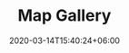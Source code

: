 ---
title : "Map Gallery"
page_header_bg : "images/background/page-title-bg.jpg"
date: 2020-03-14T15:40:24+06:00
description : "A gallery of maps"
draft : false
layout : "gallery"
gallery_items:
- name : "gallery item"
  image: "images/posters/PrajwalParmar-FOSS4G.jpg"
  caption: "Blue and Green cover around Tartu"
  description: "The map is created by using the overlay effect in QGIS. NDWI, NDVI and Urban False color composite were retrieved from Sentinel Hub (EO Browser). The base layer is the urban false color composite and the other two layers are on top of the base layer but using the overlay effect in the symbology I have tried to enhance the water bodies and green cover."
  author: "Prajwal Parmar, CEPT University"

- name : "gallery item"
  image: "images/posters/poster-Connor-Mahon.png"
  caption: "Tartu Neighborhoods in English"
  description: "The Estonian language is a beautiful and unique language. However, I thought it would be interesting to understand what each neighborhood in Tartu meant in English. I added a base map from ESRI Gray (light) in QGIS 3.28.12. For the neighborhood boundaries, I used Tartu Linna geohub. To find the translations, I posited the neighborhood names in Chat-GPT 3.5. The map is the result of this query."
  author: "Connor Mahon, University of Tartu"

- name : "gallery item"
  image: "images/posters/foss4g_AK - Andres Kasekamp.png"
  caption: "Word count for Tartu streets' article in Estonian Wikipedia"
  description: "The following map's data is from the Estonian Wikipedia (Vikipeedia) and Estonian Land Board (Maa-amet). The streets' article was found using the MediaWiki Action API and street geometries are from the Estonian Topographic Database (ETAK). The In-ads gazetteer service was used to link these two data sources together. The API requests were done using Requests and Aiohttp libraries, data processing was handled with GeoPandas, and the visualization was created using QGIS 3.32."
  author: "Andres Kasekamp, Estonian Land Board"
  
- name : "gallery item"
  image: "images/posters/Raul_Garcia.jpg"
  caption: "Building heights in Tartu"
  description: "The following map is a 3D visualization of the urban landscape in Tartu, Estonia. The main dataset employed is the buildings from Estonian Land Board (Maa-amet). As background information roads (Maa-amet) and city districts (Tartu City Government) were used. The map was created in QGIS, combining 2.5D symbols and height classification using the height attribute from the original dataset to create a realistic representation of the urban environment."
  author: "Raúl García Estévez, University of Tartu"
  
- name : "gallery item"
  image: "images/posters/Museums_map-Raúl_García_Estévez.png"
  caption: "Museums of Tartu"
  description: "The following map is a visualisation of the museums of Tartu, Estonia. The main dataset employed is a point dataset of museums extracted from OSM using OSMNX library in Python. As background information roads and city border (Maaamet) were used. The map was created in QGIS, using the street width attribute from the original road data and images from several data sources that were previously converted into svg. "
  author: " Raul Garcia Estevez, Tartu University"

- name : "gallery item"
  image: "images/posters/accessibility_map_ayisha_yusibova.png"
  caption: "Accessibility map of Tartu city"
  description: "The map indicates the walking time from the city center of Tartu (Raekoja plats). The data used is from open-source datasets, including roads from OpenStreetMap (OSM) and city boundaries from the Estonian Land Board. Spatial data analysis was carried out using the Network Analysis tools in QGIS. The average pedestrian speed was considered to be 5 km/h, and based on this, four time intervals were calculated and merged together. As a final step, the network data was classified according to these time intervals and visualized. "
  author: "Ayisha Yusibova"

- name : "gallery item"
  image: "images/posters/Emajogi-Tartu-Lika_Zhvania.png"
  caption: "Morphology of the Emajõgi river in Tartu City"
  description: "For the map creation, data was sourced from OpenStreetMap. The Tartu City boundary was obtained using the 'OSM place search' tool in QGIS, while the rest of the data was downloaded from Geofabrik. The entire process of data preparation, processing, and map creation was conducted using QGIS Desktop and Python scripting. QGIS's geoprocessing tools were utilized for data preparation, and Python scripts in QGIS's Python Console were used to create the connections between the river and buildings. Symbolization techniques in QGIS were applied for the final map.  
  The map is conceptual rather than analytical, with a minimalistic design and a color scheme inspired by blueberries."
  author: "Lika Zhvania, University of Augsburg"

- name : "gallery item"
  image: "images/posters/Median_price_Tartu_Maaamet - Kirke Narusk.png"
  caption: "Median Price Per Unit Area of Transactions with Residential Apartments in Tartu Districts on Time Period June 2023 - June 2024"
  description: "This map compares the median prices per square meter in Euros of residential apartments by Tartu districts. The data is collected on time period June 2023-June 2024. Buildings and their construction years are included as background information as well as a 10 cm orthophoto.
All data used for the map is free open data from Estonian Land Board: real property price statistics(https://www.maaamet.ee/kinnisvara/htraru/FilterUI.aspx), buildings and their construction years WFS of Estonian Topographic Database + Estonian Building Register (https://gsavalik.envir.ee/geoserver/etak_tuletis/wfs?service=WFS&version=1.0.0&request=Getcapabilities)), Tartu districts (Place Name Register)(https://xgis.maaamet.ee/xgis2/page/app/knravalik)), orthophotos ([WMS](https://kaart.maaamet.ee/wms/fotokaart?)."
  author: "Kirke Narusk, Maa-amet (Estonian Land Board)"

- name : "gallery item"
  image: "images/posters/tartu_pub_crawl - Connor_Mahon.png"
  caption: "Tartu Pub Crawl"
  description: "What better way to get acquainted with a city than a pub crawl? As a Tartu resident of almost three years, I chose the pubs based on my preferences. In QGIS 3.28.12, I added OSM as the base map in order to create a new vector layer (points) and selected each bar as well as the starting point, Vanemuise 46. After, I added road data from the Estonian Land Board. I ran snap geometries to layer from the processing toolbox. Then, I ran the 'v.net.salesman' feature from the GRASS plugin to find the best route to hit each pub. I created another vector layer (points) and selected Vanemuise 46 to differentiate the starting point layer. Then, in the pubs layer, I used the 'select feature' tool to choose the location of Vanemuise 46 and deleted it. After I performed the analysis, I used SVG Repo to upload the beer mug and starting point icons under symbology."
  author: "Connor Mahon, University of Tartu"

- name : "gallery item"
  image: "images/posters/Tartu_final-Hemed_Lungo.png"
  caption: "Pretty map Of Tartu City"
  description: "The Map Was Generated using Google colab (Python codes Mainly) ,From Prettymap repository by Marcelo Prates with Openstreetmap dataset."
  author: "Hemed Lungo"

- name: "gallery item"
  image: "images/posters/Tartu Final 1 - Hemed Lungo.png"
  caption: "Minimalistic 3-D Map of Part of Tartu"
  description: "Map was Crafted in Combination of Qgis and Blender (My Favorite FOSS Combination) ,QGIS was For Data Preparation and Final Touches and Blender for the 3-D effect.The Dataset are from geoportaal.maaamet.ee(Digital Surface Model) and Openstreetmap as Basemap."
  author: "Hemed Lungo"

---
